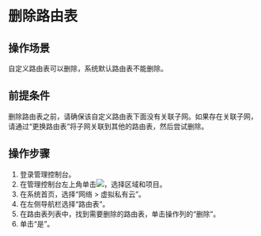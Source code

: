 # 删除路由表<a name="vpc_route01_0010"></a>

## 操作场景<a name="zh-cn_topic_0212076965_s974a02c09b8e44f59dcc9335de2d030a"></a>

自定义路由表可以删除，系统默认路由表不能删除。

## 前提条件<a name="zh-cn_topic_0212076965_section13325112773613"></a>

删除路由表之前，请确保该自定义路由表下面没有关联子网。如果存在关联子网，请通过“更换路由表”将子网关联到其他的路由表，然后尝试删除。

## 操作步骤<a name="zh-cn_topic_0212076965_sdec7a81b54b0476b8e37270f45edcca7"></a>

1.  登录管理控制台。
2.  在管理控制台左上角单击![](figures/icon-region-1.png)，选择区域和项目。
3.  在系统首页，选择“网络 \> 虚拟私有云”。
4.  在左侧导航栏选择“路由表”。
5.  在路由表列表中，找到需要删除的路由表，单击操作列的“删除”。
6.  单击“是”。


